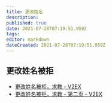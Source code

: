 ```yaml
---
title: 更改姓名
description: 
published: true
date: 2021-07-28T07:19:51.959Z
tags: 
editor: markdown
dateCreated: 2021-07-28T07:19:51.959Z
---
```


## 更改姓名被拒

+ [更改姓名被拒，求教 - V2EX](https://web.archive.org/web/20210727232007/https://www.v2ex.com/t/791892?p=1)
+ [更改姓名被拒，求教 - 第二页 - V2EX](https://web.archive.org/web/20210727231855/https://www.v2ex.com/t/791892)
